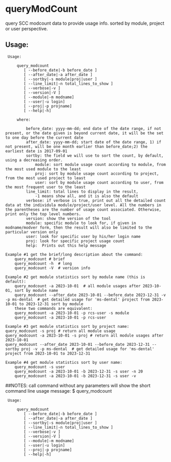 # queryModCount
query SCC modcount data to provide usage info. sorted by module, project or user perspective. 

## Usage:
     Usage:

         query_modcount 
            [ --before_date|-b before_date ]
            [ --after_date|-a after_date ]
            [ --sortby|-s module|proj|user ]
            [ --line_limit|-n total_lines_to_show ]
            [ --verbose|-v ] 
            [ --version|-V ]
            [ --module|-m modname]
            [ --user|-u login]
            [ --proj|-p projname]
            [ --help|-h]

         where:

             before_date: yyyy-mm-dd; end date of the date range, if not present, or the date given is beyond current date, it will be the set to one day before the current date
             after_date: yyyy-mm-dd; start date of the date range, 1) if not present, will be one month earlier than before_date;2) the earliest date is 2017-09-01
             sortby: the field we will use to sort the count, by default, using a decreasing order. 
                 module: sort module usage count according to module, from the most used module to the least 
                 proj: sort by module usage count according to project, from the most used project to least
                 user: sort by module usage count according to user, from the most frequent user to the least
             line_limit: total lines to display in the result, 
                 -1 means show all, and it is also the default
             verbose: if verbose is true, print out all the detailed count data at the individula module/project/user level. All the numbers in the parentheses are the number of usage count associated. Otherwise, print only the top level numbers. 
             version: show the version of the tool
             module: specific module to look for, if given in modname/modver form, then the result will also be limited to the particular version only
             user: look for specific user by his/her login name
             proj: look for specific project usage count 
             help:  Prints out this help message

    Example #1 get the brief/long description about the command: 
        query_modcount # brief
        query_modcount -h  # long
        query_modcount -V  # version info

    Example #2 get module statistics sort by module name (this is default):
        query_modcount -a 2023-10-01  # all module usages after 2023-10-01, sort by module name
        query_modcount --after_date 2023-10-01 --before_date 2023-12-31 -v -p ms-dental  # get detailed usage for 'ms-dental' project from 2023-10-01 to 2023-12-31 sort by module
        these two commands are equivalent: 
	    query_modcount -a 2023-10-01 -p rcs-user -s module 
	    query_modcount -a 2023-10-01 -p rcs-user

    Example #3 get module statistics sort by project name:
	query_modcount -s proj # return all module usage
	query_modcount -a 2023-10-01 -s proj # return all module usages after 2023-10-01
	query_modcount --after_date 2023-10-01 --before_date 2023-12-31 --sortby proj -v -p ms-dental  # get detailed usage for 'ms-dental' project from 2023-10-01 to 2023-12-31
    
    Example #4 get module statistics sort by user name:
        query_modcount -s user
        query_modcount -a 2023-10-01 -b 2023-12-31 -s user -n 20
        query_modcount -a 2023-10-01 -b 2023-12-31 -s user -v



##NOTES: call command without any parameters will show the short command line usage message:
     $ query_modcount
     
     Usage:

         query_modcount 
            [ --before_date|-b before_date ]
            [ --after_date|-a after_date ]
            [ --sortby|-s module|proj|user ]
            [ --line_limit|-n total_lines_to_show ]
            [ --verbose|-v ] 
            [ --version|-V ]
            [ --module|-m modname]
            [ --user|-u login]
            [ --proj|-p projname]
            [ --help|-h]
            
